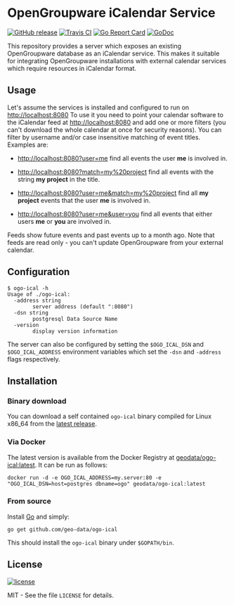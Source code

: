# OpenGroupware iCalendar Service

[![GitHub release](https://img.shields.io/github/release/geo-data/ogo-ical.svg)](https://github.com/geo-data/ogo-ical/releases/latest)
[![Travis CI](https://img.shields.io/travis/geo-data/ogo-ical.svg)](https://travis-ci.org/geo-data/ogo-ical)
[![Go Report Card](https://goreportcard.com/badge/github.com/geo-data/ogo-ical)](https://goreportcard.com/report/github.com/geo-data/ogo-ical)
[![GoDoc](https://img.shields.io/badge/documentation-godoc-blue.svg)](https://godoc.org/github.com/geo-data/ogo-ical)

This repository provides a server which exposes an existing OpenGroupware
database as an iCalendar service.  This makes it suitable for integrating
OpenGroupware installations with external calendar services which require
resources in iCalendar format.

## Usage

Let's assume the services is installed and configured to run on <http://localhost:8080>  To use it you need to point your calendar software to the iCalendar feed at <http://localhost:8080> and add one or more filters (you can't download the whole calendar at once for security reasons).  You can filter by username and/or case insensitive matching of event titles.  Examples are:

* <http://localhost:8080?user=me> find all events the user **me** is involved in.

* <http://localhost:8080?match=my%20project> find all events with the string **my project** in the title.

* <http://localhost:8080?user=me&match=my%20project> find all **my project** events that the user **me** is involved in.

* <http://localhost:8080?user=me&user=you> find all events that either users **me** or **you** are involved in.

Feeds show future events and past events up to a month ago. Note that feeds are
read only - you can't update OpenGroupware from your external calendar.

## Configuration

```
$ ogo-ical -h
Usage of ./ogo-ical:
  -address string
        server address (default ":8080")
  -dsn string
        postgresql Data Source Name
  -version
        display version information
```

The server can also be configured by setting the `$OGO_ICAL_DSN` and
`$OGO_ICAL_ADDRESS` environment variables which set the `-dsn` and `-address`
flags respectively.

## Installation

### Binary download

You can download a self contained `ogo-ical` binary compiled for Linux x86_64
from the [latest release](https://github.com/geo-data/ogo-ical/releases/latest).

### Via Docker

The latest version is available from the Docker Registry at
[geodata/ogo-ical:latest](https://hub.docker.com/r/geodata/ogo-ical).  It can be
run as follows:

```
docker run -d -e OGO_ICAL_ADDRESS=my.server:80 -e "OGO_ICAL_DSN=host=postgres dbname=ogo" geodata/ogo-ical:latest
```

### From source

Install [Go](https://golang.org/) and simply:

```
go get github.com/geo-data/ogo-ical
```

This should install the `ogo-ical` binary under `$GOPATH/bin`.

## License

[![license](https://img.shields.io/github/license/geo-data/ogo-ical.svg)](https://github.com/geo-data/ogo-ical/blob/master/LICENSE)

MIT - See the file `LICENSE` for details.

